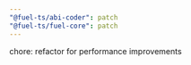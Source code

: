 ```yaml
---
"@fuel-ts/abi-coder": patch
"@fuel-ts/fuel-core": patch
---
```


chore: refactor for performance improvements
